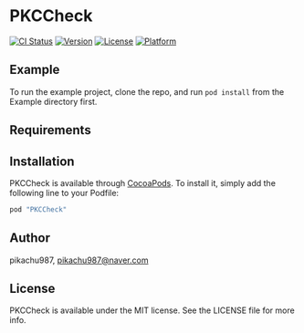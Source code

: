 # PKCCheck

[![CI Status](http://img.shields.io/travis/pikachu987/PKCCheck.svg?style=flat)](https://travis-ci.org/pikachu987/PKCCheck)
[![Version](https://img.shields.io/cocoapods/v/PKCCheck.svg?style=flat)](http://cocoapods.org/pods/PKCCheck)
[![License](https://img.shields.io/cocoapods/l/PKCCheck.svg?style=flat)](http://cocoapods.org/pods/PKCCheck)
[![Platform](https://img.shields.io/cocoapods/p/PKCCheck.svg?style=flat)](http://cocoapods.org/pods/PKCCheck)

## Example

To run the example project, clone the repo, and run `pod install` from the Example directory first.

## Requirements

## Installation

PKCCheck is available through [CocoaPods](http://cocoapods.org). To install
it, simply add the following line to your Podfile:

```ruby
pod "PKCCheck"
```

## Author

pikachu987, pikachu987@naver.com

## License

PKCCheck is available under the MIT license. See the LICENSE file for more info.
